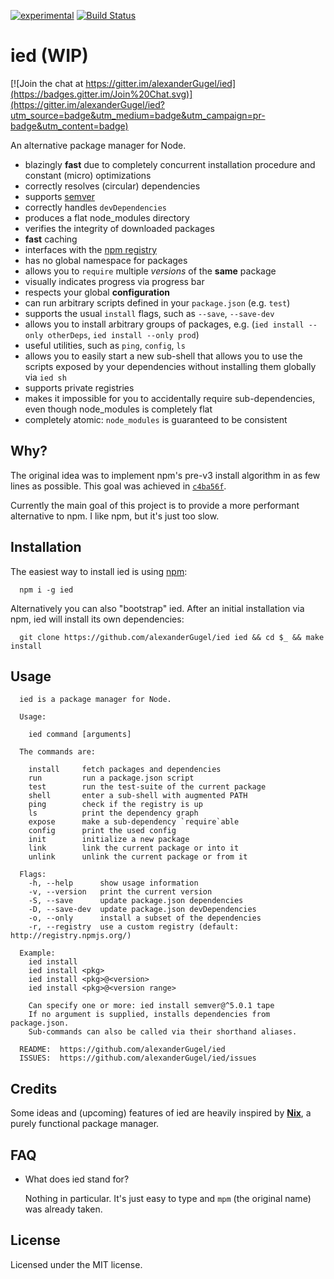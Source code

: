 [![experimental](http://hughsk.github.io/stability-badges/dist/experimental.svg)](http://github.com/hughsk/stability-badges)
[![Build Status](https://travis-ci.org/alexanderGugel/ied.svg)](https://travis-ci.org/alexanderGugel/ied)

ied (WIP)
=========

[![Join the chat at https://gitter.im/alexanderGugel/ied](https://badges.gitter.im/Join%20Chat.svg)](https://gitter.im/alexanderGugel/ied?utm_source=badge&utm_medium=badge&utm_campaign=pr-badge&utm_content=badge)

An alternative package manager for Node.

* blazingly **fast** due to completely concurrent installation procedure and constant (micro) optimizations
* correctly resolves (circular) dependencies
* supports [semver](http://semver.org/)
* correctly handles `devDependencies`
* produces a flat node_modules directory
* verifies the integrity of downloaded packages
* **fast** caching
* interfaces with the [npm registry](https://www.npmjs.org/)
* has no global namespace for packages
* allows you to `require` multiple *versions* of the **same** package
* visually indicates progress via progress bar
* respects your global **configuration**
* can run arbitrary scripts defined in your `package.json` (e.g. `test`)
* supports the usual `install` flags, such as `--save`, `--save-dev`
* allows you to install arbitrary groups of packages, e.g. (`ied install --only otherDeps`, `ied install --only prod`)
* useful utilities, such as `ping`, `config`, `ls`
* allows you to easily start a new sub-shell that allows you to use the scripts exposed by your dependencies without installing them globally via `ied sh`
* supports private registries
* makes it impossible for you to accidentally require sub-dependencies, even though node_modules is completely flat
* completely atomic: `node_modules` is guaranteed to be consistent

Why?
----

The original idea was to implement npm's pre-v3 install algorithm in as few lines as possible. This goal was achieved in [`c4ba56f`](https://github.com/alexanderGugel/ied/tree/c4ba56f7dece738db5b8cb28c20c7f6aa1e64d1d).

Currently the main goal of this project is to provide a more performant alternative to npm. I like npm, but it's just too slow.

Installation
------------

The easiest way to install ied is using [npm](https://www.npmjs.org/):

```
  npm i -g ied
```

Alternatively you can also "bootstrap" ied.
After an initial installation via npm, ied will install its own dependencies:

```
  git clone https://github.com/alexanderGugel/ied ied && cd $_ && make install
```

Usage
-----

```
  ied is a package manager for Node.

  Usage:

    ied command [arguments]

  The commands are:

    install     fetch packages and dependencies
    run         run a package.json script
    test        run the test-suite of the current package
    shell       enter a sub-shell with augmented PATH
    ping        check if the registry is up
    ls          print the dependency graph
    expose      make a sub-dependency `require`able
    config      print the used config
    init        initialize a new package
    link        link the current package or into it
    unlink      unlink the current package or from it

  Flags:
    -h, --help      show usage information
    -v, --version   print the current version
    -S, --save      update package.json dependencies
    -D, --save-dev  update package.json devDependencies
    -o, --only      install a subset of the dependencies
    -r, --registry  use a custom registry (default: http://registry.npmjs.org/)

  Example:
    ied install
    ied install <pkg>
    ied install <pkg>@<version>
    ied install <pkg>@<version range>

    Can specify one or more: ied install semver@^5.0.1 tape
    If no argument is supplied, installs dependencies from package.json.
    Sub-commands can also be called via their shorthand aliases.

  README:  https://github.com/alexanderGugel/ied
  ISSUES:  https://github.com/alexanderGugel/ied/issues
```

Credits
-------

Some ideas and (upcoming) features of ied are heavily inspired by [**Nix**](http://nixos.org/nix/), a purely functional package manager.

FAQ
---

* What does ied stand for?

  Nothing in particular. It's just easy to type and `mpm` (the original name) was already taken.

License
-------

Licensed under the MIT license.

